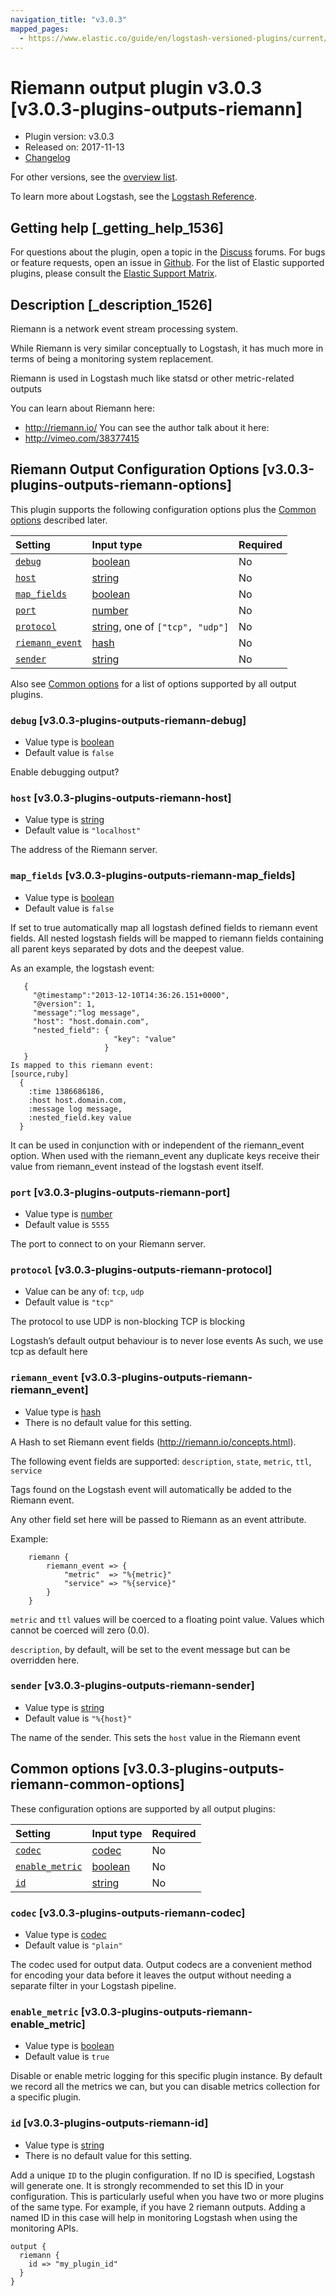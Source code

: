 ```yaml
---
navigation_title: "v3.0.3"
mapped_pages:
  - https://www.elastic.co/guide/en/logstash-versioned-plugins/current/v3.0.3-plugins-outputs-riemann.html
---
```


# Riemann output plugin v3.0.3 [v3.0.3-plugins-outputs-riemann]

* Plugin version: v3.0.3
* Released on: 2017-11-13
* [Changelog](https://github.com/logstash-plugins/logstash-output-riemann/blob/v3.0.3/CHANGELOG.md)

For other versions, see the [overview list](output-riemann-index.md).

To learn more about Logstash, see the [Logstash Reference](https://www.elastic.co/guide/en/logstash/current/index.html).

## Getting help [_getting_help_1536]

For questions about the plugin, open a topic in the [Discuss](http://discuss.elastic.co) forums. For bugs or feature requests, open an issue in [Github](https://github.com/logstash-plugins/logstash-output-riemann). For the list of Elastic supported plugins, please consult the [Elastic Support Matrix](https://www.elastic.co/support/matrix#matrix_logstash_plugins).

## Description [_description_1526]

Riemann is a network event stream processing system.

While Riemann is very similar conceptually to Logstash, it has much more in terms of being a monitoring system replacement.

Riemann is used in Logstash much like statsd or other metric-related outputs

You can learn about Riemann here:

* <http://riemann.io/> You can see the author talk about it here:
* <http://vimeo.com/38377415>

## Riemann Output Configuration Options [v3.0.3-plugins-outputs-riemann-options]

This plugin supports the following configuration options plus the [Common options](v3-0-3-plugins-outputs-riemann.md#v3.0.3-plugins-outputs-riemann-common-options) described later.

| Setting | Input type | Required |
| :- | :- | :- |
| [`debug`](v3-0-3-plugins-outputs-riemann.md#v3.0.3-plugins-outputs-riemann-debug) | [boolean](/lsr/value-types.md#boolean) | No |
| [`host`](v3-0-3-plugins-outputs-riemann.md#v3.0.3-plugins-outputs-riemann-host) | [string](/lsr/value-types.md#string) | No |
| [`map_fields`](v3-0-3-plugins-outputs-riemann.md#v3.0.3-plugins-outputs-riemann-map_fields) | [boolean](/lsr/value-types.md#boolean) | No |
| [`port`](v3-0-3-plugins-outputs-riemann.md#v3.0.3-plugins-outputs-riemann-port) | [number](/lsr/value-types.md#number) | No |
| [`protocol`](v3-0-3-plugins-outputs-riemann.md#v3.0.3-plugins-outputs-riemann-protocol) | [string](/lsr/value-types.md#string), one of `["tcp", "udp"]` | No |
| [`riemann_event`](v3-0-3-plugins-outputs-riemann.md#v3.0.3-plugins-outputs-riemann-riemann_event) | [hash](/lsr/value-types.md#hash) | No |
| [`sender`](v3-0-3-plugins-outputs-riemann.md#v3.0.3-plugins-outputs-riemann-sender) | [string](/lsr/value-types.md#string) | No |

Also see [Common options](v3-0-3-plugins-outputs-riemann.md#v3.0.3-plugins-outputs-riemann-common-options) for a list of options supported by all output plugins.

### `debug` [v3.0.3-plugins-outputs-riemann-debug]

* Value type is [boolean](/lsr/value-types.md#boolean)
* Default value is `false`

Enable debugging output?

### `host` [v3.0.3-plugins-outputs-riemann-host]

* Value type is [string](/lsr/value-types.md#string)
* Default value is `"localhost"`

The address of the Riemann server.

### `map_fields` [v3.0.3-plugins-outputs-riemann-map_fields]

* Value type is [boolean](/lsr/value-types.md#boolean)
* Default value is `false`

If set to true automatically map all logstash defined fields to riemann event fields. All nested logstash fields will be mapped to riemann fields containing all parent keys separated by dots and the deepest value.

As an example, the logstash event:

```
   {
     "@timestamp":"2013-12-10T14:36:26.151+0000",
     "@version": 1,
     "message":"log message",
     "host": "host.domain.com",
     "nested_field": {
                       "key": "value"
                     }
   }
Is mapped to this riemann event:
[source,ruby]
  {
    :time 1386686186,
    :host host.domain.com,
    :message log message,
    :nested_field.key value
  }
```

It can be used in conjunction with or independent of the riemann\_event option. When used with the riemann\_event any duplicate keys receive their value from riemann\_event instead of the logstash event itself.

### `port` [v3.0.3-plugins-outputs-riemann-port]

* Value type is [number](/lsr/value-types.md#number)
* Default value is `5555`

The port to connect to on your Riemann server.

### `protocol` [v3.0.3-plugins-outputs-riemann-protocol]

* Value can be any of: `tcp`, `udp`
* Default value is `"tcp"`

The protocol to use UDP is non-blocking TCP is blocking

Logstash’s default output behaviour is to never lose events As such, we use tcp as default here

### `riemann_event` [v3.0.3-plugins-outputs-riemann-riemann_event]

* Value type is [hash](/lsr/value-types.md#hash)
* There is no default value for this setting.

A Hash to set Riemann event fields (<http://riemann.io/concepts.html>).

The following event fields are supported: `description`, `state`, `metric`, `ttl`, `service`

Tags found on the Logstash event will automatically be added to the Riemann event.

Any other field set here will be passed to Riemann as an event attribute.

Example:

```
    riemann {
        riemann_event => {
            "metric"  => "%{metric}"
            "service" => "%{service}"
        }
    }
```

`metric` and `ttl` values will be coerced to a floating point value. Values which cannot be coerced will zero (0.0).

`description`, by default, will be set to the event message but can be overridden here.

### `sender` [v3.0.3-plugins-outputs-riemann-sender]

* Value type is [string](/lsr/value-types.md#string)
* Default value is `"%{host}"`

The name of the sender. This sets the `host` value in the Riemann event

## Common options [v3.0.3-plugins-outputs-riemann-common-options]

These configuration options are supported by all output plugins:

| Setting | Input type | Required |
| :- | :- | :- |
| [`codec`](v3-0-3-plugins-outputs-riemann.md#v3.0.3-plugins-outputs-riemann-codec) | [codec](/lsr/value-types.md#codec) | No |
| [`enable_metric`](v3-0-3-plugins-outputs-riemann.md#v3.0.3-plugins-outputs-riemann-enable_metric) | [boolean](/lsr/value-types.md#boolean) | No |
| [`id`](v3-0-3-plugins-outputs-riemann.md#v3.0.3-plugins-outputs-riemann-id) | [string](/lsr/value-types.md#string) | No |

### `codec` [v3.0.3-plugins-outputs-riemann-codec]

* Value type is [codec](/lsr/value-types.md#codec)
* Default value is `"plain"`

The codec used for output data. Output codecs are a convenient method for encoding your data before it leaves the output without needing a separate filter in your Logstash pipeline.

### `enable_metric` [v3.0.3-plugins-outputs-riemann-enable_metric]

* Value type is [boolean](/lsr/value-types.md#boolean)
* Default value is `true`

Disable or enable metric logging for this specific plugin instance. By default we record all the metrics we can, but you can disable metrics collection for a specific plugin.

### `id` [v3.0.3-plugins-outputs-riemann-id]

* Value type is [string](/lsr/value-types.md#string)
* There is no default value for this setting.

Add a unique `ID` to the plugin configuration. If no ID is specified, Logstash will generate one. It is strongly recommended to set this ID in your configuration. This is particularly useful when you have two or more plugins of the same type. For example, if you have 2 riemann outputs. Adding a named ID in this case will help in monitoring Logstash when using the monitoring APIs.

```
output {
  riemann {
    id => "my_plugin_id"
  }
}
```
